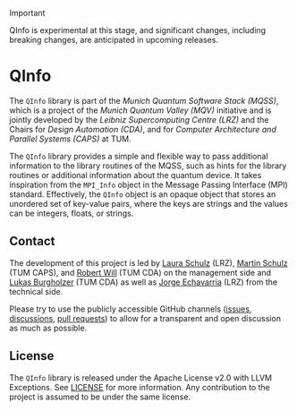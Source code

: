 <!--
  Part of the MQSS Project, under the Apache License v2.0 with LLVM Exceptions.
  See https://llvm.org/LICENSE.txt for license information.
  SPDX-License-Identifier: Apache-2.0 WITH LLVM-exception
-->

> [!IMPORTANT]
>
> QInfo is experimental at this stage, and significant changes, including breaking changes, are
> anticipated in upcoming releases.

# QInfo

The `QInfo` library is part of the _Munich Quantum Software Stack (MQSS)_, which is a project of the
_Munich Quantum Valley (MQV)_ initiative and is jointly developed by the _Leibniz Supercomputing
Centre (LRZ)_ and the Chairs for _Design Automation (CDA)_, and for _Computer Architecture and
Parallel Systems (CAPS)_ at TUM.

The `QInfo` library provides a simple and flexible way to pass additional information to the library
routines of the MQSS, such as hints for the library routines or additional information about the
quantum device. It takes inspiration from the `MPI_Info` object in the Message Passing Interface
(MPI) standard. Effectively, the `QInfo` object is an opaque object that stores an unordered set of
key-value pairs, where the keys are strings and the values can be integers, floats, or strings.

## Contact

The development of this project is led by [Laura Schulz](mailto:laura.schulz@lrz.de) (LRZ),
[Martin Schulz](mailto:martin.w.j.schulz@tum.de) (TUM CAPS), and
[Robert Will](mailto:robert.wille@tum.de) (TUM CDA) on the management side and
[Lukas Burgholzer](mailto:lukas.burgholzer@tum.de) (TUM CDA) as well as
[Jorge Echavarria](mailto:jorge.echavarria@lrz.de) (LRZ) from the technical side.

Please try to use the publicly accessible GitHub channels
([issues](https://github.com/Munich-Quantum-Software-Stack/QInfo/issues),
[discussions](https://github.com/Munich-Quantum-Software-Stack/QInfo/discussions),
[pull requests](https://github.com/Munich-Quantum-Software-Stack/QInfo/pulls)) to allow for a
transparent and open discussion as much as possible.

## License

The `QInfo` library is released under the Apache License v2.0 with LLVM Exceptions. See
[LICENSE](LICENSE) for more information. Any contribution to the project is assumed to be under the
same license.
